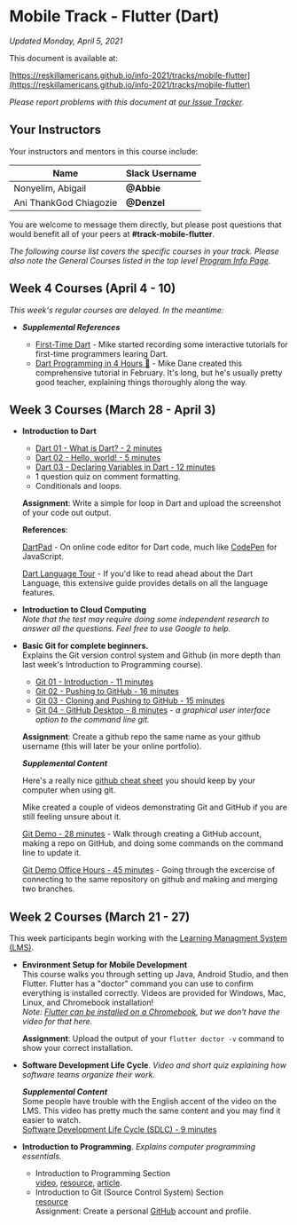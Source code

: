 # Mobile Track - Flutter (Dart)

*Updated Monday, April 5, 2021*

This document is available at:

[https://reskillamericans.github.io/info-2021/tracks/mobile-flutter](https://reskillamericans.github.io/info-2021/tracks/mobile-flutter)

*Please report problems with this document at
[our Issue Tracker](https://github.com/reskillamericans/info-2021/issues/new?title=mobile-flutter:).*

## Your Instructors

Your instructors and mentors in this course include:

<table>
<thead>
<tr>
<th>Name</th>
<th>Slack Username</th>
</tr>
</thead>
<tbody>
<tr>
<td>Nonyelim, Abigail</td>
<td><strong>@Abbie</strong></td>
</tr>
<tr>
<td>Ani ThankGod Chiagozie</td>
<td><strong>@Denzel</strong></td>
</tr>
</tbody>
</table>

You are welcome to message them directly, but please post questions that would benefit all of your peers at **#track-mobile-flutter**.

*The following course list covers the specific courses in your track.  Please also note the General Courses listed in the top level [Program Info Page](../README.md).*

## Week 4 Courses (April 4 - 10)

*This week's regular courses are delayed.  In the meantime:*

- ***Supplemental References***

  - [First-Time Dart](https://reskillamericans.github.io/first-time-dart/) - Mike started recording some interactive tutorials for first-time programmers
  learing Dart.
  - [Dart Programming in 4 Hours 🎥](https://youtu.be/5xlVP04905w) - Mike Dane created this comprehensive tutorial in February.  It's long, but he's usually
  pretty good teacher, explaining things thoroughly along the way.

## Week 3 Courses (March 28 - April 3)

- **Introduction to Dart**<br>
  - [Dart 01 - What is Dart? - 2 minutes](https://youtu.be/EJ6bRzjNM9g)
  - [Dart 02 - Hello, world! - 5 minutes](https://youtu.be/bvIOhfYvD0c)
  - [Dart 03 - Declaring Variables in Dart - 12 minutes](https://youtu.be/nOJ8I8S_SFU)
  - 1 question quiz on comment formatting.
  - Conditionals and loops.

  **Assignment**: Write a simple for loop in Dart and upload the screenshot of your code out output.

  **References**:

  [DartPad](https://dartpad.dartlang.org/) - On online code editor for Dart code, much like [CodePen](https://codepen.io) for JavaScript.
  
  [Dart Language Tour](https://dart.dev/guides/language/language-tour) - If you'd like to read ahead about the Dart Language, this extensive guide provides details on all the language features.

- **Introduction to Cloud Computing**<br>
  *Note that the test may require doing some independent research
  to answer all the questions.  Feel free to use Google to help.*
- **Basic Git for complete beginners.**<br>
  Explains the Git version control system and Github (in more depth
  than last week's Introduction to Programming course).
  - [Git 01 - Introduction - 11 minutes](https://youtu.be/dI_CUlVKrFw)
  - [Git 02 - Pushing to GitHub - 16 minutes](https://youtu.be/0FaJF4t5Kfo)
  - [Git 03 - Cloning and Pushing to GitHub - 15 minutes](https://youtu.be/2chNGl5RGy4)
  - [Git 04 - GitHub Desktop - 8 minutes](https://youtu.be/YUkoy0PlTFQ) - *a graphical user interface option to the command line git.*

  **Assignment**: Create a github repo the same name as your github username (this will later be your online portfolio).

  ***Supplemental Content***

  Here's a really nice [github cheat sheet](../cheat-sheets/github-git-cheat-sheet.pdf) you should keep by your computer when using git.

  Mike created a couple of videos demonstrating Git and GitHub if you are still feeling unsure about it.

  [Git Demo - 28 minutes](https://youtu.be/RjGRfYAesFw) - Walk through creating a GitHub account, making a repo on GitHub, and doing some commands on the command line to update it.

  [Git Demo Office Hours - 45 minutes](https://www.youtube.com/watch?v=7zXiwnwde9g) - Going through the excercise of connecting to the same repository on github and making and merging two branches.

## Week 2 Courses (March 21 - 27)

This week participants begin working with the [Learning Managment System (LMS)](https://reskillamericans.us).

- **Environment Setup for Mobile Development**<br>
  This course walks you through setting up Java, Android Studio, and then Flutter.  Flutter has a "doctor" command you can use to confirm everything
  is installed correctly.  Videos are provided for Windows, Mac, Linux, and
  Chromebook installation!<br>
  *Note:
  [Flutter can be installed on a Chromebook](https://flutter.dev/docs/get-started/install/chromeos),
  but we don't have the video for that here.*

  **Assignment**: Upload the output of your `flutter doctor -v` command to show your correct installation.
- **Software Development Life Cycle**. *Video and short quiz explaining how software teams organize their work.*

  ***Supplemental Content***<br>
  Some people have trouble with the English accent of the video on the LMS.  This video has pretty much the same content and you may find it easier to watch.<br>
  [Software Development Life Cycle (SDLC) - 9 minutes](https://youtu.be/i-QyW8D3ei0)
- **Introduction to Programming**.  *Explains computer programming essentials.*
  - Introduction to Programming Section<br>
    [video](https://youtu.be/zOjov-2OZ0E), [resource](https://github.com/microsoft/Web-Dev-For-Beginners/tree/main/1-getting-started-lessons/1-intro-to-programming-languages), [article](https://www.freecodecamp.org/news/beginners-roadmap-web-development/).
  - Introduction to Git (Source Control System) Section<br>
    [resource](https://github.com/microsoft/Web-Dev-For-Beginners/tree/main/1-getting-started-lessons/2-github-basics)<br>
  Assignment: Create a personal [GitHub](https://github.com/) account and profile.
